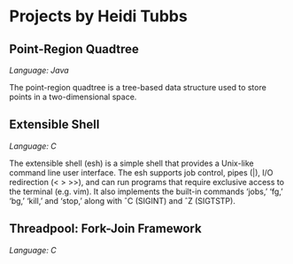 # Projects by Heidi Tubbs

Point-Region Quadtree
---------------------
*Language: Java*

The point-region quadtree is a tree-based data structure used to store points in a two-dimensional space. 

Extensible Shell
--------------------
*Language: C*

The extensible shell (esh) is a simple shell that provides a Unix-like command line user interface. The esh supports job control, pipes (\|), I/O redirection (< > >>), and can run programs that require exclusive access to the terminal (e.g. vim). It also implements the built-in commands ‘jobs,’ ‘fg,’ ‘bg,’ ‘kill,’ and ‘stop,’ along with ˆC (SIGINT) and ˆZ (SIGTSTP).

Threadpool: Fork-Join Framework
----------------------
*Language: C*
